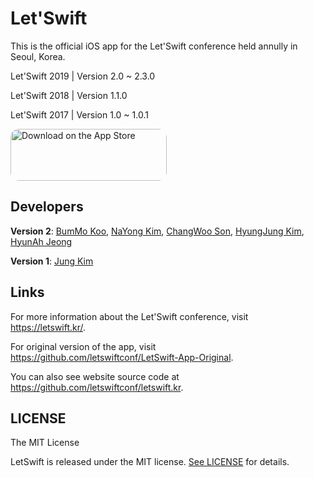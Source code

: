 # Let'Swift

This is the official iOS app for the Let'Swift conference held annully in Seoul, Korea.



Let'Swift 2019 | Version 2.0 ~ 2.3.0

Let'Swift 2018 | Version 1.1.0

Let'Swift 2017 | Version 1.0 ~ 1.0.1



<a href="https://apps.apple.com/us/app/letswift/id1282995254?itsct=apps_box&amp;itscg=30200" style="display: inline-block; overflow: hidden; border-top-left-radius: 13px; border-top-right-radius: 13px; border-bottom-right-radius: 13px; border-bottom-left-radius: 13px; width: 250px; height: 83px;"><img src="https://tools.applemediaservices.com/api/badges/download-on-the-app-store/white/ko-KR?size=250x83&amp;releaseDate=1505952000&h=672ebf0bc6d87e10853c611d68587a55" alt="Download on the App Store" style="border-top-left-radius: 13px; border-top-right-radius: 13px; border-bottom-right-radius: 13px; border-bottom-left-radius: 13px; width: 250px; height: 83px;"></a>



## Developers

__Version 2__: [BumMo Koo](https://github.com/gbmksquare), [NaYong Kim](https://github.com/yoee), [ChangWoo Son](https://github.com/kor45cw), [HyungJung Kim](https://github.com/clsoft), [HyunAh Jeong](https://github.com/hyunable)

__Version 1__: [Jung Kim](https://github.com/godrm)



## Links

For more information about the Let'Swift conference, visit https://letswift.kr/.

For original version of the app, visit https://github.com/letswiftconf/LetSwift-App-Original.

You can also see website source code at https://github.com/letswiftconf/letswift.kr.



## LICENSE

The MIT License

LetSwift is released under the MIT license. [See LICENSE](https://github.com/cleanios/LetSwift/blob/master/LICENSE) for details.

